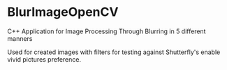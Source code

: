 # BlurImageOpenCV
C++ Application for Image Processing Through Blurring in 5 different manners

Used for created images with filters for testing against Shutterfly's enable vivid pictures preference. 
